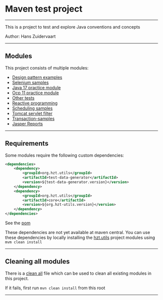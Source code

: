 # Maven test project

---

This is a project to test and explore Java conventions and concepts

Author: Hans Zuidervaart

---

## Modules

This project consists of multiple modules:

- [Design pattern examples](design-patterns-examples/README.md)
- [Selenium samples](selenium-samples/README.md)
- [Java 17 practice module](java-17-practice-module/README.md)
- [Ocp 11 practice module](ocp-11-practice-module/README.md)
- [Other tests](other-tests/README.md)
- [Reactive programming](reactive-streams/README.md)
- [Scheduling samples](scheduling-samples/README.md)
- [Tomcat servlet filter](java-web/README.md)
- [Transaction-samples](transaction-samples/README.md)
- [Jasper Reports](jasper-reports/README.md)

---

## Requirements

Some modules require the following custom dependencies:

```xml
<dependencies>
    <dependency>
        <groupId>org.hzt.utils</groupId>
        <artifactId>test-data-generator</artifactId>
        <version>${test-data-generator.version}</version>
    </dependency>
    <dependency>
        <groupId>org.hzt.utils</groupId>
        <artifactId>core</artifactId>
        <version>${org.hzt-utils.version}</version>
    </dependency>
</dependencies>
```

See the [pom](pom.xml)

These dependencies are not yet available at maven central. You can use these dependencies by locally installing the
[hzt.utils](https://github.com/hanszt/hzt-utils) project modules using `mvm clean install`

---

## Cleaning all modules

There is a [clean all](clean-all.cmd) file which can be used to  clean all existing modules in this project.

If it fails, first run `mvn clean install` from this root

---
